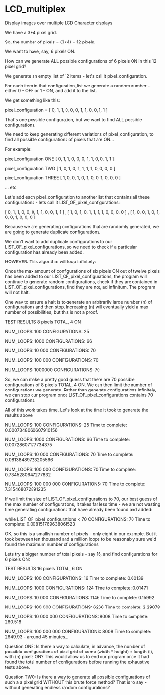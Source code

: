 # LCD_multiplex
Display images over multiple LCD Character displays


We have a 3*4 pixel grid. 

So, the number of pixels = (3*4) = 12 pixels.

We want to have, say, 6 pixels ON.

How can we generate ALL possible configurations of 6 pixels ON in this 12 pixel grid?

We generate an empty list of 12 items - let's call it pixel_configuration.

For each item in that configuration_list we generate a random number  - either  0 - OFF or 1 - ON, and add it to the list.

We get something like this:

pixel_configuration = [ 0, 1, 1, 0, 0, 0, 1, 1, 0, 0, 1, 1 ]

That's one possible configuration, but we want to find ALL possible configurations.

We need to keep generating different variations of pixel_configuration, to find all possible configurations of pixels that are ON...


For example:

pixel_configuration ONE
[ 0, 1, 1, 0, 0, 0, 1, 1, 0, 0, 1, 1 ]

pixel_configuration TWO
[ 1, 0, 1, 0, 1, 1, 1, 1, 0, 0, 0, 0 ]

pixel_configuration THREE
[ 1, 0, 0, 1, 0, 1, 0, 0, 1, 0, 0, 0 ]

... etc

Let's add each pixel_configuration to another list that contains all these configurations - lets call it LIST_OF_pixel_configurations:

[ 0, 1, 1, 0, 0, 0, 1, 1, 0, 0, 1, 1 ] ,
[ 1, 0, 1, 0, 1, 1, 1, 1, 0, 0, 0, 0 ] , 
[ 1, 0, 0, 1, 0, 1, 0, 0, 1, 0, 0, 0 ]


Because we are generating configurations that are randomly generated, we are going to generate duplicate configurations.

We don't want to add duplicate configurations to our LIST_OF_pixel_configurations, so we need to check if a particular configuration has already been added.


HOWEVER:
This algorithm will loop infinitely:

Once the max amount of configurations of six pixels ON out of twelve pixels has been added to our LIST_OF_pixel_configurations, the program will continue to generate random configurations, check if they are contained in	LIST_OF_pixel_configurations, find they are not, ad infinitum. The program will not halt.

One way to ensure a halt is to generate an arbitrarily large number (n) of configurations and then stop. Increasing (n) will eventually yield a max number of possibilities, but this is not a proof. 

TEST RESULTS
8 pixels TOTAL, 4 ON

NUM_LOOPS: 100 
CONFIGURATIONS: 25

NUM_LOOPS: 1000
CONFIGURATIONS: 66

NUM_LOOPS: 10 000
CONFIGURATIONS: 70

NUM_LOOPS: 100 000
CONFIGURATIONS: 70

NUM_LOOPS: 1000000
CONFIGURATIONS: 70

So, we can make a pretty good guess that there are 70 possible configurations of 8 pixels TOTAL, 4 ON. We can then limit the number of configurations we generate. Rather than generate configurations infinitely, we can stop our program once LIST_OF_pixel_configurations contains 70 configurations.


All of this work takes time. Let's look at the time it took to generate the results above.

NUM_LOOPS: 100
CONFIGURATIONS: 25
Time to complete: 0.0007348060607910156

NUM_LOOPS: 1000
CONFIGURATIONS: 66
Time to complete: 0.00728607177734375

NUM_LOOPS: 10 000
CONFIGURATIONS: 70 
Time to complete: 0.08138489723205566

NUM_LOOPS: 100 000
CONFIGURATIONS: 70
Time to complete: 0.7345280647277832

NUM_LOOPS: 100 000 000
CONFIGURATIONS: 70
Time to complete: 7.315468072891235


If we limit the size of LIST_OF_pixel_configurations to 70, our best guess of the max number of configurations, it takes far less time - we are not wasting time generating configurations that have already been found and added:

while LIST_OF_pixel_configurations < 70
CONFIGURATIONS: 70
Time to complete: 0.008151769638061523


OK, so this is a smallish number of pixels - only eight in our example.  But it took between ten thousand and a million loops to be reasonably sure we'd found the maximum number of configurations.


Lets try a bigger number of total pixels - say 16, and find configurations for 6 pixels ON:

TEST RESULTS
16 pixels TOTAL, 6 ON

NUM_LOOPS: 100 
CONFIGURATIONS: 16
Time to complete: 0.00139

NUM_LOOPS: 1000 
CONFIGURATIONS: 124
Time to complete: 0.01471

NUM_LOOPS: 10 000
CONFIGURATIONS: 1146
Time to complete: 0.15992

NUM_LOOPS: 100 000 
CONFIGURATIONS: 6266
Time to complete: 2.29078

NUM_LOOPS: 10 000 000 
CONFIGURATIONS: 8008
Time to complete: 260.518

NUM_LOOPS: 100 000 000 
CONFIGURATIONS: 8008
Time to complete: 2649.93 - around 45 minutes...


Question ONE:
Is there a way to calculate, in advance, the number of possible configurations of pixel grid of some (width * height) = length (l), with (n) pixels ON? This would allow us to end our program once it had found the total number of configurations before running the exhaustive tests above.

Question TWO:
Is there a way to generate all possible configurations of such a  a pixel grid WITHOUT this brute force method? That is to say - without generating endless random configurations?










